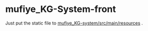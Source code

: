 # mufiye_KG-System-front
Just put the static file to [mufiye_KG-system/src/main/resources](https://github.com/mufiye/mufiye_KG-System/tree/master/src/main/resources) .
